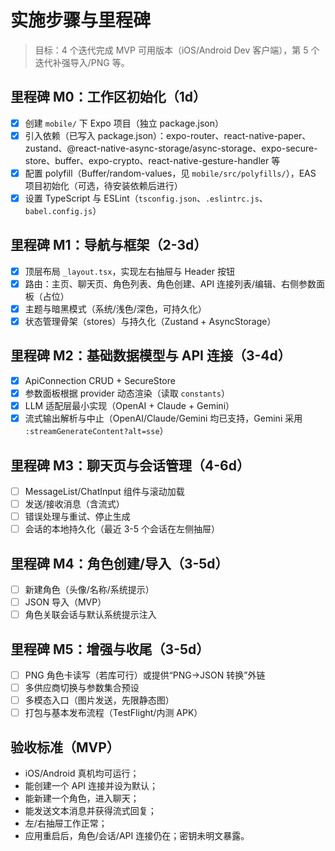 # 实施步骤与里程碑

> 目标：4 个迭代完成 MVP 可用版本（iOS/Android Dev 客户端），第 5 个迭代补强导入/PNG 等。

## 里程碑 M0：工作区初始化（1d）
- [x] 创建 `mobile/` 下 Expo 项目（独立 package.json）
- [x] 引入依赖（已写入 package.json）：expo-router、react-native-paper、zustand、@react-native-async-storage/async-storage、expo-secure-store、buffer、expo-crypto、react-native-gesture-handler 等
- [x] 配置 polyfill（Buffer/random-values，见 `mobile/src/polyfills/`），EAS 项目初始化（可选，待安装依赖后进行）
- [x] 设置 TypeScript 与 ESLint（`tsconfig.json`、`.eslintrc.js`、`babel.config.js`）

## 里程碑 M1：导航与框架（2-3d）
- [x] 顶层布局 `_layout.tsx`，实现左右抽屉与 Header 按钮
- [x] 路由：主页、聊天页、角色列表、角色创建、API 连接列表/编辑、右侧参数面板（占位）
- [x] 主题与暗黑模式（系统/浅色/深色，可持久化）
- [x] 状态管理骨架（stores）与持久化（Zustand + AsyncStorage）

## 里程碑 M2：基础数据模型与 API 连接（3-4d）
- [x] ApiConnection CRUD + SecureStore
- [x] 参数面板根据 provider 动态渲染（读取 `constants`）
- [x] LLM 适配层最小实现（OpenAI + Claude + Gemini）
- [x] 流式输出解析与中止（OpenAI/Claude/Gemini 均已支持，Gemini 采用 `:streamGenerateContent?alt=sse`）

## 里程碑 M3：聊天页与会话管理（4-6d）
- [ ] MessageList/ChatInput 组件与滚动加载
- [ ] 发送/接收消息（含流式）
- [ ] 错误处理与重试、停止生成
- [ ] 会话的本地持久化（最近 3-5 个会话在左侧抽屉）

## 里程碑 M4：角色创建/导入（3-5d）
- [ ] 新建角色（头像/名称/系统提示）
- [ ] JSON 导入（MVP）
- [ ] 角色关联会话与默认系统提示注入

## 里程碑 M5：增强与收尾（3-5d）
- [ ] PNG 角色卡读写（若库可行）或提供“PNG→JSON 转换”外链
- [ ] 多供应商切换与参数集合预设
- [ ] 多模态入口（图片发送，先限静态图）
- [ ] 打包与基本发布流程（TestFlight/内测 APK）

## 验收标准（MVP）
- iOS/Android 真机均可运行；
- 能创建一个 API 连接并设为默认；
- 能新建一个角色，进入聊天；
- 能发送文本消息并获得流式回复；
- 左/右抽屉工作正常；
- 应用重启后，角色/会话/API 连接仍在；密钥未明文暴露。
